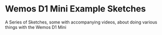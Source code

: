 # Wemos D1 Mini Example Sketches
A Series of Sketches, some with accompanying videos, about doing various things with the Wemos D1 Mini
